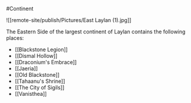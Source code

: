 #Continent

![[remote-site/publish/Pictures/East Laylan (1).jpg]]

The Eastern Side of the largest continent of Laylan contains the following places:

- [[Blackstone Legion]]
- [[Dismal Hollow]]
- [[Draconium's Embrace]]
- [[Jaeria]]
- [[Old Blackstone]]
- [[Tahaanu's Shrine]]
- [[The City of Sigils]]
- [[Vanisthea]]